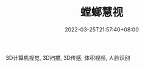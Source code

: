 ﻿---
weight: 
title: "螳螂慧视"
description: "3D计算机视觉, 3D扫描, 3D传感, 体积视频, 人脸识别"
date: 2022-03-25T21:57:40+08:00
lastmod: 2022-03-25T16:45:40+08:00
draft: false
authors: ["Metabd"]
featuredImage: "294.png"
link: "http://www.mantis-vision.com.cn/"
tags: ["螳螂慧视","开发者服务"]
categories: ["navigation"]
navigation: ["开发者服务"]
lightgallery: true
toc: true
pinned: false
recommend: false
recommend1: false
---
3D计算机视觉, 3D扫描, 3D传感, 体积视频, 人脸识别
